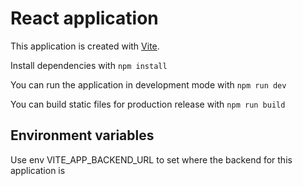 # React application

This application is created with [Vite](https://vitest.dev/).

Install dependencies with `npm install`

You can run the application in development mode with `npm run dev`

You can build static files for production release with `npm run build`

## Environment variables

Use env VITE_APP_BACKEND_URL to set where the backend for this application is